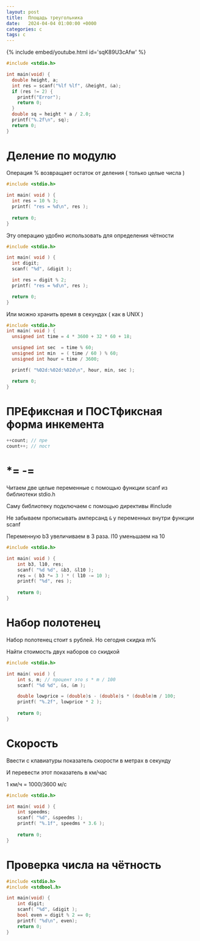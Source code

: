```yaml
---
layout: post
title:  Площадь треугольника
date:   2024-04-04 01:00:00 +0000
categories: c
tags: c
---
```


{% include embed/youtube.html id='sqK89U3cAfw' %}

```c
#include <stdio.h>

int main(void) {
  double height, a;
  int res = scanf("%lf %lf", &height, &a);
  if (res != 2) {
    printf("Error");
    return 0;
  }
  double sq = height * a / 2.0;
  printf("%.2f\n", sq);
  return 0;
}
```

# Деление по модулю

Операция % возвращает остаток от деления ( только целые числа )

```c
#include <stdio.h>
 
int main( void ) {
  int res = 10 % 3;
  printf( "res = %d\n", res );
 
  return 0;
}
```

Эту операцию удобно использовать для определения чётности
```c
#include <stdio.h>

int main( void ) {
  int digit;
  scanf( "%d", &digit );

  int res = digit % 2; 
  printf( "res = %d\n", res );     

  return 0;
}
```

Или можно хранить время в секундах ( как в UNIX )

```c
#include <stdio.h>
int main( void ) {
  unsigned int time = 4 * 3600 + 32 * 60 + 18;

  unsigned int sec  = time % 60;
  unsigned int min  = ( time / 60 ) % 60;
  unsigned int hour = time / 3600; 

  printf( "%02d:%02d:%02d\n", hour, min, sec );  

  return 0;
}
```
# ПРЕфиксная и ПОСТфиксная форма инкемента

```c
++count; // пре
count++; // пост
```
# *= -=

Читаем две целые переменные с помощью функции scanf из библиотеки stdio.h

Саму библиотеку подключаем с помощью директивы #include

Не забываем прописывать амперсанд `&` у переменных внутри функции scanf

Переменную b3 увеличиваем в 3 раза. l10 уменьшаем на 10

```c
#include <stdio.h>

int main( void ) {
    int b3, l10, res;
    scanf( "%d %d", &b3, &l10 );
    res = ( b3 *= 3 ) * ( l10 -= 10 );
    printf( "%d", res );
    
    return 0;
}
```

# Набор полотенец

Набор полотенец стоит s рублей. Но сегодня скидка m%

Найти стоимость двух наборов со скидкой

```c
#include <stdio.h>

int main( void ) {
    int s, m; // процент это s * m / 100 
    scanf( "%d %d", &s, &m );

    double lowprice = (double)s - (double)s * (double)m / 100;
    printf( "%.2f", lowprice * 2 );
    
    return 0;
}
```

# Скорость

Ввести с клавиатуры показатель скорости в метрах в секунду

И перевести этот показатель в км/час 

1 км/ч = 1000/3600 м/с

```c
#include <stdio.h>

int main( void ) {
    int speedms;
    scanf( "%d", &speedms );
    printf( "%.1f", speedms * 3.6 );
    
    return 0;
}
```

# Проверка числа на чётность

```c
#include <stdio.h>
#include <stdbool.h>

int main(void) {
    int digit;
    scanf( "%d", &digit );
    bool even = digit % 2 == 0;
    printf( "%d\n", even);
    return 0;
}
```


